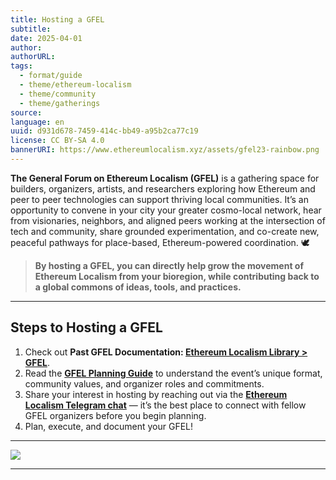 ```yaml
---
title: Hosting a GFEL
subtitle: 
date: 2025-04-01
author: 
authorURL: 
tags:
  - format/guide
  - theme/ethereum-localism
  - theme/community
  - theme/gatherings
source: 
language: en
uuid: d931d678-7459-414c-bb49-a95b2ca77c19
license: CC BY-SA 4.0
bannerURI: https://www.ethereumlocalism.xyz/assets/gfel23-rainbow.png
---
```

**The General Forum on Ethereum Localism (GFEL)** is a gathering space for builders, organizers, artists, and researchers exploring how Ethereum and peer to peer technologies can support thriving local communities. It’s an opportunity to convene in your city your greater cosmo-local network, hear from visionaries, neighbors, and aligned peers working at the intersection of tech and community, share grounded experimentation, and co-create new, peaceful pathways for place-based, Ethereum-powered coordination. 🕊️

> **By hosting a GFEL, you can directly help grow the movement of Ethereum Localism from your bioregion, while contributing back to a global commons of ideas, tools, and practices.**

---

## Steps to Hosting a GFEL

1. Check out **Past GFEL Documentation: [Ethereum Localism Library > GFEL](library/GFEL)**.
2. Read the [**GFEL Planning Guide**](https://docs.google.com/document/d/11Cwsk4MaRzYysADmczofbqSRcyvtvCugc360KoDlCkc/edit?usp=sharing) to understand the event’s unique format, community values, and organizer roles and commitments.
3. Share your interest in hosting by reaching out via the [**Ethereum Localism Telegram chat**](https://t.me/+5Enk4J4d98MyMDkx) — it’s the best place to connect with fellow GFEL organizers before you begin planning.
4. Plan, execute, and document your GFEL!

---

![](assets/gfel24-panel.jpeg)

---
